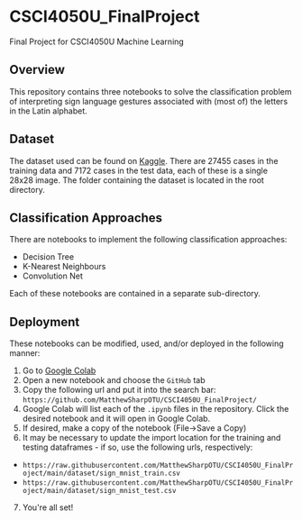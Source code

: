# CSCI4050U_FinalProject
Final Project for CSCI4050U Machine Learning

## Overview

This repository contains three notebooks to solve the classification problem of interpreting sign language gestures associated with (most of) the letters in the Latin alphabet.

## Dataset

The dataset used can be found on [Kaggle](https://www.kaggle.com/datasets/datamunge/sign-language-mnist?select=amer_sign2.png). There are 27455 cases in the training data and 7172 cases in the test data, each of these is a single 28x28 image. The folder containing the dataset is located in the root directory.

## Classification Approaches

There are notebooks to implement the following classification approaches:
- Decision Tree
- K-Nearest Neighbours
- Convolution Net

Each of these notebooks are contained in a separate sub-directory.

## Deployment

These notebooks can be modified, used, and/or deployed in the following manner:

1. Go to [Google Colab](colab.research.google.com)
2. Open a new notebook and choose the `GitHub` tab
3. Copy the following url and put it into the search bar: `https://github.com/MatthewSharpOTU/CSCI4050U_FinalProject/`
4. Google Colab will list each of the `.ipynb` files in the repository. Click the desired notebook and it will open in Google Colab.
5. If desired, make a copy of the notebook (File->Save a Copy)
6. It may be necessary to update the import location for the training and testing dataframes - if so, use the following urls, respectively:
- `https://raw.githubusercontent.com/MatthewSharpOTU/CSCI4050U_FinalProject/main/dataset/sign_mnist_train.csv`
- `https://raw.githubusercontent.com/MatthewSharpOTU/CSCI4050U_FinalProject/main/dataset/sign_mnist_test.csv`
7. You're all set!